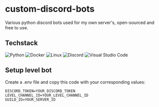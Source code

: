 # custom-discord-bots
Various python discord bots used for my own server's, open-sourced and free to use.

## Techstack

![Python](https://img.shields.io/badge/python-3670A0?style=plastic&logo=python&logoColor=ffdd54) ![Docker](https://img.shields.io/badge/docker-%230db7ed.svg?style=plastic&logo=docker&logoColor=white) ![Linux](https://img.shields.io/badge/Linux-FCC624?style=plastic&logo=linux&logoColor=black) ![Discord](https://img.shields.io/badge/Discord-%235865F2.svg?style=plastic&logo=discord&logoColor=white) ![Visual Studio Code](https://img.shields.io/badge/Visual%20Studio%20Code-0078d7.svg?style=plastic&logo=visual-studio-code&logoColor=white)

## Setup level bot
Create a .env file and copy this code with your corresponding values:

```
DISCORD_TOKEN=YOUR_DISCORD_TOKEN
LEVEL_CHANNEL_ID=YOUR_LEVEL_CHANNEL_ID
GUILD_ID=YOUR_SERVER_ID
```